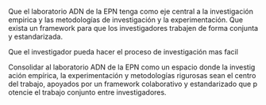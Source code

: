Que el laboratorio ADN de la EPN tenga como eje central a la investigación empirica y las metodologías de investigación y la experimentación.
Que exista un framework para que los investigadores trabajen de forma conjunta y estandarizada.

Que el investigador pueda hacer el proceso de investigación mas facil

Consolidar al laboratorio ADN de la EPN como un espacio donde la investigación empírica, la experimentación y metodologías rigurosas sean el centro del trabajo, apoyados por un framework colaborativo y estandarizado que potencie el trabajo conjunto entre investigadores.